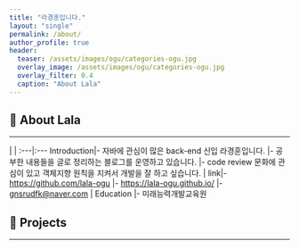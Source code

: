 ```yaml
---
title: "라경훈입니다."
layout: "single"
permalink: /about/
author_profile: true
header:
  teaser: /assets/images/ogu/categories-ogu.jpg
  overlay_image: /assets/images/ogu/categories-ogu.jpg
  overlay_filter: 0.4
  caption: "About Lala"
---
```


## :hatching_chick: About Lala
---
 | |
:---|:---
Introduction|- 자바에 관심이 많은 back-end 신입 라경훈입니다.
 |- 공부한 내용들을 글로 정리하는 블로그를 운영하고 있습니다.
 |- code review 문화에 관심이 있고 객체지향 원칙을 지켜서 개발을 잘 하고 싶습니다.
 | 
link|- https://github.com/lala-ogu
 |- https://lala-ogu.github.io/
 |- gnsrudfk@naver.com
 |
Education |- 미래능력개발교육원
## :open_file_folder: Projects
---